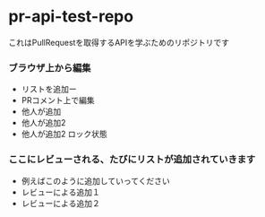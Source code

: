 # pr-api-test-repo
これはPullRequestを取得するAPIを学ぶためのリポジトリです


### ブラウザ上から編集
- リストを追加ー　
- PRコメント上で編集
- 他人が追加
- 他人が追加2
- 他人が追加2 ロック状態

### ここにレビューされる、たびにリストが追加されていきます
- 例えばこのように追加していってください
- レビューによる追加１
- レビューによる追加２
